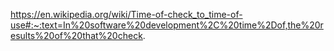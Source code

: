 https://en.wikipedia.org/wiki/Time-of-check_to_time-of-use#:~:text=In%20software%20development%2C%20time%2Dof,the%20results%20of%20that%20check.
